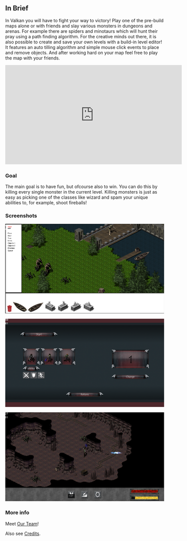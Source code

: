## In Brief

In Valkan you will have to fight your way to victory! Play one of the pre-build maps alone or with friends and slay various monsters in dungeons and arenas. For example there are spiders and minotaurs which will hunt their pray using a path finding algorithm. For the creative minds out there, it is also possible to create and save your own levels with a build-in level editor! It features an auto tilling algorithm and simple mouse click events to place and remove objects. And after working hard on your map feel free to play the map with your friends.


<iframe src="https://www.youtube.com/embed/fNbgtqg-Nro?rel=0&amp;autoplay=1&mute=0" width="560" height="315" frameborder="0" allowfullscreen></iframe>

### Goal
The main goal is to have fun, but ofcourse also to win. You can do this by killing every single monster in the current level. Killing monsters is just as easy as picking one of the classes like wizard and spam your unique abilities to, for example, shoot fireballs!

### Screenshots

![ScreenShot1](1.png)

![ScreenShot2](2.PNG)

![ScreenShot3](3.PNG)

### More info
Meet [Our Team](./team.html)!

Also see [Credits](./credits.html).



